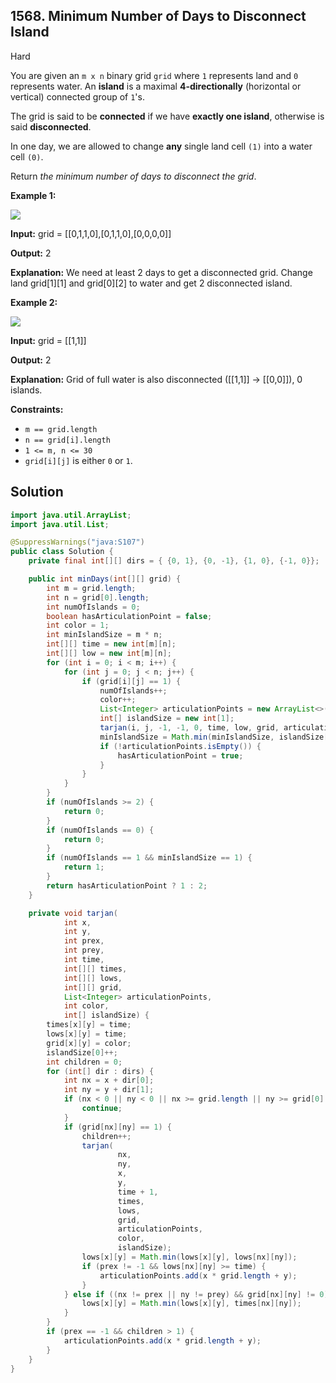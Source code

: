 ## 1568\. Minimum Number of Days to Disconnect Island

Hard

You are given an `m x n` binary grid `grid` where `1` represents land and `0` represents water. An **island** is a maximal **4-directionally** (horizontal or vertical) connected group of `1`'s.

The grid is said to be **connected** if we have **exactly one island**, otherwise is said **disconnected**.

In one day, we are allowed to change **any** single land cell `(1)` into a water cell `(0)`.

Return _the minimum number of days to disconnect the grid_.

**Example 1:**

![](https://assets.leetcode.com/uploads/2021/12/24/land1.jpg)

**Input:** grid = [[0,1,1,0],[0,1,1,0],[0,0,0,0]]

**Output:** 2

**Explanation:** We need at least 2 days to get a disconnected grid. Change land grid[1][1] and grid[0][2] to water and get 2 disconnected island.

**Example 2:**

![](https://assets.leetcode.com/uploads/2021/12/24/land2.jpg)

**Input:** grid = [[1,1]]

**Output:** 2

**Explanation:** Grid of full water is also disconnected ([[1,1]] -> [[0,0]]), 0 islands.

**Constraints:**

*   `m == grid.length`
*   `n == grid[i].length`
*   `1 <= m, n <= 30`
*   `grid[i][j]` is either `0` or `1`.

## Solution

```java
import java.util.ArrayList;
import java.util.List;

@SuppressWarnings("java:S107")
public class Solution {
    private final int[][] dirs = { {0, 1}, {0, -1}, {1, 0}, {-1, 0}};

    public int minDays(int[][] grid) {
        int m = grid.length;
        int n = grid[0].length;
        int numOfIslands = 0;
        boolean hasArticulationPoint = false;
        int color = 1;
        int minIslandSize = m * n;
        int[][] time = new int[m][n];
        int[][] low = new int[m][n];
        for (int i = 0; i < m; i++) {
            for (int j = 0; j < n; j++) {
                if (grid[i][j] == 1) {
                    numOfIslands++;
                    color++;
                    List<Integer> articulationPoints = new ArrayList<>();
                    int[] islandSize = new int[1];
                    tarjan(i, j, -1, -1, 0, time, low, grid, articulationPoints, color, islandSize);
                    minIslandSize = Math.min(minIslandSize, islandSize[0]);
                    if (!articulationPoints.isEmpty()) {
                        hasArticulationPoint = true;
                    }
                }
            }
        }
        if (numOfIslands >= 2) {
            return 0;
        }
        if (numOfIslands == 0) {
            return 0;
        }
        if (numOfIslands == 1 && minIslandSize == 1) {
            return 1;
        }
        return hasArticulationPoint ? 1 : 2;
    }

    private void tarjan(
            int x,
            int y,
            int prex,
            int prey,
            int time,
            int[][] times,
            int[][] lows,
            int[][] grid,
            List<Integer> articulationPoints,
            int color,
            int[] islandSize) {
        times[x][y] = time;
        lows[x][y] = time;
        grid[x][y] = color;
        islandSize[0]++;
        int children = 0;
        for (int[] dir : dirs) {
            int nx = x + dir[0];
            int ny = y + dir[1];
            if (nx < 0 || ny < 0 || nx >= grid.length || ny >= grid[0].length) {
                continue;
            }
            if (grid[nx][ny] == 1) {
                children++;
                tarjan(
                        nx,
                        ny,
                        x,
                        y,
                        time + 1,
                        times,
                        lows,
                        grid,
                        articulationPoints,
                        color,
                        islandSize);
                lows[x][y] = Math.min(lows[x][y], lows[nx][ny]);
                if (prex != -1 && lows[nx][ny] >= time) {
                    articulationPoints.add(x * grid.length + y);
                }
            } else if ((nx != prex || ny != prey) && grid[nx][ny] != 0) {
                lows[x][y] = Math.min(lows[x][y], times[nx][ny]);
            }
        }
        if (prex == -1 && children > 1) {
            articulationPoints.add(x * grid.length + y);
        }
    }
}
```